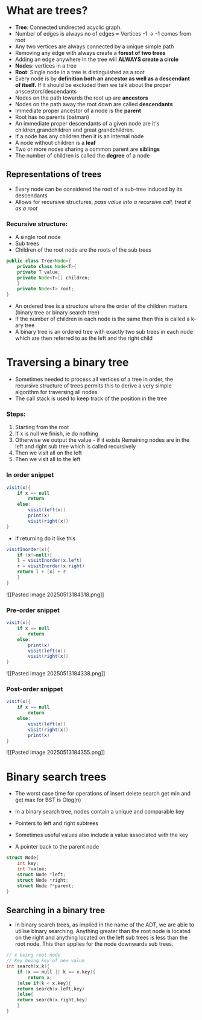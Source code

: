 # What are trees?

-  **Tree**: Connected undirected acyclic graph.
- Number of edges is always no of edges = Vertices -1 -> -1 comes from root
- Any two vertices are always connected by a unique simple path
- Removing any edge with always create a **forest of two trees**
- Adding an edge anywhere in the tree will **ALWAYS create a circle**
- **Nodes**: vertices in a tree
- **Root**: Single node in a tree is distinguished as a root 
- Every node is by **definition both an ancestor as well as a descendant of itself.** If it should be excluded then we talk about the proper anscestors/descendants
- Nodes on the path towards the root up are **ancestors** 
- Nodes on the path away the root down are called **descendants**
- Immediate proper ancestor of a node is the **parent** 
- Root has no parents (batman)
- An immediate proper descendants of a given node are it's children,grandchildren and great grandchildren.
- If a node has any children then it is an internal node
- A node without children is a **leaf**
- Two or more nodes sharing a common parent are **siblings**
- The number of children is called the **degree** of a node

## Representations of trees
- Every node can be considered the root of a sub-tree induced by its descendants
- Allows for recursive structures, *pass value into a recursive call, treat it as a root*
### Recursive structure:
- A single root node
- Sub trees
- Children of the root node are the roots of the sub trees

```java
public class Tree<Node>{
	private class Node<T>{
	private T value;
	private Node<T>[] children;
	}
	private Node<T> root;
}
```

- An ordered tree is a structure where the order of the children matters (binary tree or binary search tree)
-  If the number of children in each node is the same then this is called a k-ary tree
- A binary tree is an ordered tree with exactly two sub trees in each node which are then referred to  as the left and the right child

# Traversing a binary tree

- Sometimes needed to process all vertices of a tree in order, the recursive structure of trees permits this to derive a very simple algorithm for traversing all nodes
- The call stack is used to keep track of the  position in the tree
### Steps:
1. Starting from the root
2. If x is null we finish, ie do nothing
3. Otherwise we output the value - if it exists
Remaining nodes are in the left and right sub tree which is called recursively 
4. Then we visit all on the left 
5. Then we visit all to the left

### In order snippet
```java
visit(x){
	if x == null
		return
	else:
		visit(left(x))
		print(x)
		visit(right(x))
}
```
- If returning do it like this
```java
visitInorder(x){
	if (x!=null){
	l = visitInorder(x.left)	
	r = visitInorder(x.right)	
	return l + [x] + r
	}
}
```
![[Pasted image 20250513184318.png]]
### Pre-order snippet
```java
visit(x){
	if x == null
		return
	else:
		print(x)
		visit(left(x))
		visit(right(x))
}
```
![[Pasted image 20250513184338.png]]
### Post-order snippet
```java
visit(x){
	if x == null
		return
	else:
		visit(left(x))
		visit(right(x))
		print(x)
}
```
![[Pasted image 20250513184355.png]]
# Binary search trees
- The worst case time for operations of insert delete search get min and get max for BST is Olog(n)

- In a binary search tree, nodes contain a unique and comparable key
- Pointers to left and right subtrees
- Sometimes useful values also include a value associated with the key
- A pointer back to the parent node
```c
struct Node{
	int key;
	int ?value;
	struct Node *left;	
	struct Node *right;	
	struct Node ?*parent;
}
```


## Searching in a binary tree
- in binary search trees, as implied in the name of the ADT, we are able to utilise binary searching. Anything greater than the root node is located on the right and anything located on the left sub trees is less than the root node. This then applies for the node downwards sub trees.

```c
// x being root node
// Key being key of new value
int search(x,k){
	if (x == null || k == x.key){
		return x;
	}else if(k < x.key){
	return search(x.left,key)
	}else{
	return search(x.right,key)
	}
}
```